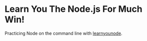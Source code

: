 # Learn You The Node.js For Much Win!
Practicing Node on the command line with [learnyounode](https://github.com/workshopper/learnyounode).
